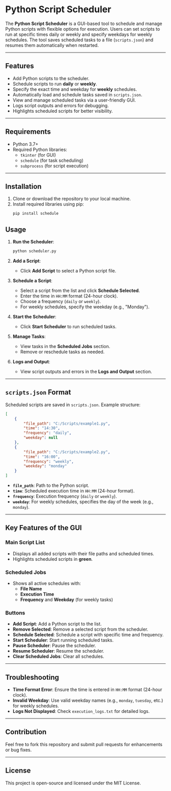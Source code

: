 # Python Script Scheduler

The **Python Script Scheduler** is a GUI-based tool to schedule and manage Python scripts with flexible options for execution. Users can set scripts to run at specific times daily or weekly and specify weekdays for weekly schedules. The tool saves scheduled tasks to a file (`scripts.json`) and resumes them automatically when restarted.

---

## Features

- Add Python scripts to the scheduler.
- Schedule scripts to run **daily** or **weekly**.
- Specify the exact time and weekday for **weekly** schedules.
- Automatically load and schedule tasks saved in `scripts.json`.
- View and manage scheduled tasks via a user-friendly GUI.
- Logs script outputs and errors for debugging.
- Highlights scheduled scripts for better visibility.

---

## Requirements

- Python 3.7+
- Required Python libraries:
  - `tkinter` (for GUI)
  - `schedule` (for task scheduling)
  - `subprocess` (for script execution)

---

## Installation

1. Clone or download the repository to your local machine.
2. Install required libraries using pip:
   ```bash
   pip install schedule
   
## Usage

1. **Run the Scheduler**:
   ```bash
   python scheduler.py
   
2. **Add a Script**:
   - Click **Add Script** to select a Python script file.

3. **Schedule a Script**:
   - Select a script from the list and click **Schedule Selected**.
   - Enter the time in `HH:MM` format (24-hour clock).
   - Choose a frequency (`daily` or `weekly`).
   - For weekly schedules, specify the weekday (e.g., "Monday").

4. **Start the Scheduler**:
   - Click **Start Scheduler** to run scheduled tasks.

5. **Manage Tasks**:
   - View tasks in the **Scheduled Jobs** section.
   - Remove or reschedule tasks as needed.

6. **Logs and Output**:
   - View script outputs and errors in the **Logs and Output** section.

---

## `scripts.json` Format

Scheduled scripts are saved in `scripts.json`. Example structure:

```json
[
    {
        "file_path": "C:/Scripts/example1.py",
        "time": "14:30",
        "frequency": "daily",
        "weekday": null
    },
    {
        "file_path": "C:/Scripts/example2.py",
        "time": "16:00",
        "frequency": "weekly",
        "weekday": "monday"
    }
]

```
- **`file_path`**: Path to the Python script.
- **`time`**: Scheduled execution time in `HH:MM` (24-hour format).
- **`frequency`**: Execution frequency (`daily` or `weekly`).
- **`weekday`**: For weekly schedules, specifies the day of the week (e.g., `monday`).

---

## Key Features of the GUI

### Main Script List

- Displays all added scripts with their file paths and scheduled times.
- Highlights scheduled scripts in **green**.

### Scheduled Jobs

- Shows all active schedules with:
  - **File Name**
  - **Execution Time**
  - **Frequency** and **Weekday** (for weekly tasks)

### Buttons

- **Add Script**: Add a Python script to the list.
- **Remove Selected**: Remove a selected script from the scheduler.
- **Schedule Selected**: Schedule a script with specific time and frequency.
- **Start Scheduler**: Start running scheduled tasks.
- **Pause Scheduler**: Pause the scheduler.
- **Resume Scheduler**: Resume the scheduler.
- **Clear Scheduled Jobs**: Clear all schedules.

---

## Troubleshooting

- **Time Format Error**: Ensure the time is entered in `HH:MM` format (24-hour clock).
- **Invalid Weekday**: Use valid weekday names (e.g., `monday`, `tuesday`, etc.) for weekly schedules.
- **Logs Not Displayed**: Check `execution_logs.txt` for detailed logs.

---

## Contribution

Feel free to fork this repository and submit pull requests for enhancements or bug fixes.

---

## License

This project is open-source and licensed under the MIT License.